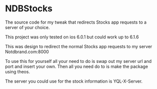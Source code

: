 # NDBStocks
The source code for my tweak that redirects Stocks app requests to a server of your choice. 

This project was only tested on ios 6.0.1 but could work up to 6.1.6

This was design to redirect the normal Stocks app requests to my server Notdbrand.com:8000

To use this for yourself all your need to do is swap out my server url and port and insert your own. Then all you need do to is make the package using theos.

The server you could use for the stock information is YQL-X-Server.
